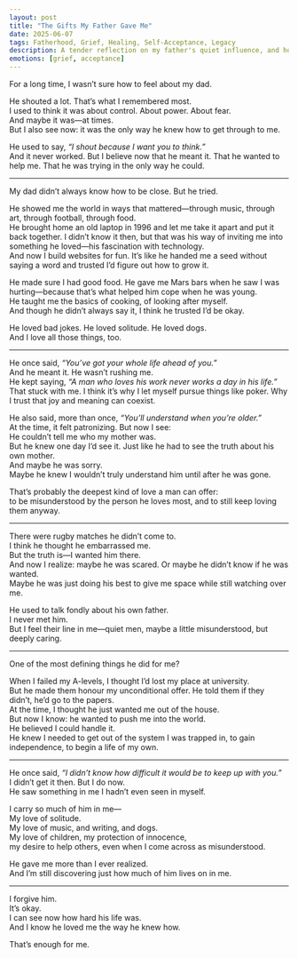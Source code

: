 ```yaml
---
layout: post
title: "The Gifts My Father Gave Me"
date: 2025-06-07
tags: Fatherhood, Grief, Healing, Self-Acceptance, Legacy
description: A tender reflection on my father's quiet influence, and how his presence lives on in the parts of me I’m still learning to embrace.
emotions: [grief, acceptance]
---
```


For a long time, I wasn’t sure how to feel about my dad.

He shouted a lot. That’s what I remembered most.  
I used to think it was about control. About power. About fear.  
And maybe it was—at times.  
But I also see now: it was the only way he knew how to get through to me.

He used to say, _“I shout because I want you to think.”_  
And it never worked. But I believe now that he meant it. That he wanted to help me. That he was trying in the only way he could.

---

My dad didn’t always know how to be close. But he tried.  

He showed me the world in ways that mattered—through music, through art, through football, through food.  
He brought home an old laptop in 1996 and let me take it apart and put it back together. I didn’t know it then, but that was his way of inviting me into something he loved—his fascination with technology.  
And now I build websites for fun. It’s like he handed me a seed without saying a word and trusted I’d figure out how to grow it.

He made sure I had good food. He gave me Mars bars when he saw I was hurting—because that’s what helped him cope when he was young.  
He taught me the basics of cooking, of looking after myself.  
And though he didn’t always say it, I think he trusted I’d be okay.

He loved bad jokes. He loved solitude. He loved dogs.  
And I love all those things, too.

---

He once said, _“You’ve got your whole life ahead of you.”_  
And he meant it. He wasn’t rushing me.  
He kept saying, _“A man who loves his work never works a day in his life.”_  
That stuck with me. I think it’s why I let myself pursue things like poker. Why I trust that joy and meaning can coexist.

He also said, more than once, _“You’ll understand when you’re older.”_  
At the time, it felt patronizing. But now I see:  
He couldn’t tell me who my mother was.  
But he knew one day I’d see it. Just like he had to see the truth about his own mother.  
And maybe he was sorry.  
Maybe he knew I wouldn’t truly understand him until after he was gone.

That’s probably the deepest kind of love a man can offer:  
to be misunderstood by the person he loves most, and to still keep loving them anyway.

---

There were rugby matches he didn’t come to.  
I think he thought he embarrassed me.  
But the truth is—I wanted him there.  
And now I realize: maybe he was scared. Or maybe he didn’t know if he was wanted.  
Maybe he was just doing his best to give me space while still watching over me.

He used to talk fondly about his own father.  
I never met him.  
But I feel their line in me—quiet men, maybe a little misunderstood, but deeply caring.

---

One of the most defining things he did for me?  

When I failed my A-levels, I thought I’d lost my place at university.  
But he made them honour my unconditional offer. He told them if they didn’t, he’d go to the papers.  
At the time, I thought he just wanted me out of the house.  
But now I know: he wanted to push me into the world.  
He believed I could handle it.  
He knew I needed to get out of the system I was trapped in, to gain independence, to begin a life of my own.

---

He once said, _“I didn’t know how difficult it would be to keep up with you.”_  
I didn’t get it then. But I do now.  
He saw something in me I hadn’t even seen in myself.

I carry so much of him in me—  
My love of solitude.  
My love of music, and writing, and dogs.  
My love of children, my protection of innocence,  
my desire to help others, even when I come across as misunderstood.

He gave me more than I ever realized.  
And I’m still discovering just how much of him lives on in me.

---

I forgive him.  
It’s okay.  
I can see now how hard his life was.  
And I know he loved me the way he knew how.

That’s enough for me.

